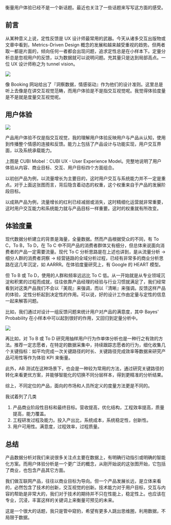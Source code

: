 衡量用户体验已经不是一个新话题。最近也关注了一些话题来写写这方面的感受。

## 前言

从某种意义上说，定性反馈是 UX 设计师最常用的武器。今天从诸多交互出版物或文章中看到，Metrics-Driven Design 概念的发展和越来越受重视的趋势。但两者取一都是片面的，倾向任何一者都会出现问题，追求定性总是在小样本下。定量分析总是忽视用户的反馈，以为数据就可以说明问题。充其量只是达到局部高点。一位 UX 设计师称之为 tunnel vision。

<img src="assets/68/1.png" />

像 Booking 网站给出了『洞察数据，情感驱动』作为他们的设计准则。这里总是听上去像是在讲交互视觉范畴，而用户体验是不是指交互视觉呢。我觉得体验度量是不是就是度量交互视觉呢。

## 用户体验

<img src="assets/68/2.jpg" />

产品用户体验不仅是指交互视觉，我的理解用户体验反映用户与产品从认知，使用到传播整个情感的连接和反馈。能力上包括了产品设计与功能实现，用户交互界面，以及系统承载能力。

上图是 CUBI Mobel：CUBI UX - User Experience Model。完整地说明了用户体验从内容、商业目标、交互、用户目标四个方面组合。

以初创产品为例，以流量增长为主要目的，这时用户交互与系统能力并不一定是重点。对于上面这张图而言，背后隐含着动态的权重，这个权重来自于产品的发展阶段目标。

以成熟产品为例，流量增长的红利已经减弱或消失，这时精细化运营就非常重要，这时用户交互能力和系统能力就与产品目标一样重要。这时的权重就有所改变。

## 体验度量

现代数据分析建立的背景是海量，全量数据。然而产品根据受众的不同，有 To C，To B，To D，在 To C 中不同产品的消费者群体又有细分，但总体来说面向消费者的产品一定需要流量。现代 To C 分析思路是在上述也讲到，是从流量分析 -> 细分人群的消费者洞察 -> 经营链路的全域分析过程，已经有非常多的商业分析思路在这几年沉淀，如 AARRR。在体验度量研究上，有 Google 的 HEART 模型。

但 To B 或 To D，使用的人群和频率远远比 To C 低。从一开始就是从专业领域沉淀和积累的过程而成就，往往依靠产品经理的经验与行业习惯就满足了，我们经常看到对这类产品我们不会以『美观』来强调，而以『清晰』来强调。反馈这样产品的体验，定性分析起到决定性的作用。可以说，好的设计工作由定量与定性的信息一起来解答问题。

比如，我们通过对设计一组反馈问题来统计用户对产品的满意度，其中 Bayes' Probability 在小样本中可以起到很好的作用，又回归到定量分析中。

<img src="assets/68/3.png" />

再比如，对 To B 或 To D 研究用抽样用户行为作单体分析也是一种行之有效的方法。推荐一定志愿者，在特定的数据采集中，持续跟踪志愿者的行为，细化收集几个关键指标：如平均完成一次关键路径的时长、关键路径完成效率等数据来研究产品可用性等作为体验 KPI 来衡量。

此外，AB 测试在这种场景下，也会是一种较为常用的方法，通过研究关键路径的转化来看更优方案，并能够智能化的切换不同分层样本，得到更精准的分析结果。

综上，不同定位的产品，面向的市场和人员所定义的度量方法更是不同的。

我试着列了几类

1. 产品商业阶段性目标和最终目标。营收提高，优化结构，工程效率提高，质量提高，能力覆盖。
2. 工程研发过程及能力。投入产出比，系统成本，系统稳定性，创新性。
3. 用户可用性。满意度，过程效率，过程质量。

## 总结

产品数据分析对我们来说很多关注点主要在数据上，有明确行动指引或明确的智能化方案。而用户体验分析是一个更广泛的概念，从刚开始说的这张图开始，它包括了商业，也包含产品其它方面。

我们做互联网产品，往往以商业目标为导向。但一个产品发展长远，是立体来看的，必然包含了技术的创新，交互视觉的创新。技术能力对于用户目标，交互与内容的帮助是非常大的，我们对于技术的期待并不只在性能上，稳定性上。也应该在专业，沉浸，丰富这样的关键词上来衡量可预见的未来。

这是一个很大的话题，我只是管中窥豹，希望有更多人跳出思维圈，利用数据，不局限于数据。
